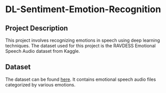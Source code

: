# DL-Sentiment-Emotion-Recognition

## Project Description
This project involves recognizing emotions in speech using deep learning techniques. The dataset used for this project is the RAVDESS Emotional Speech Audio dataset from Kaggle.

## Dataset
The dataset can be found [here](https://www.kaggle.com/datasets/uwrfkaggler/ravdess-emotional-speech-audio). It contains emotional speech audio files categorized by various emotions.
